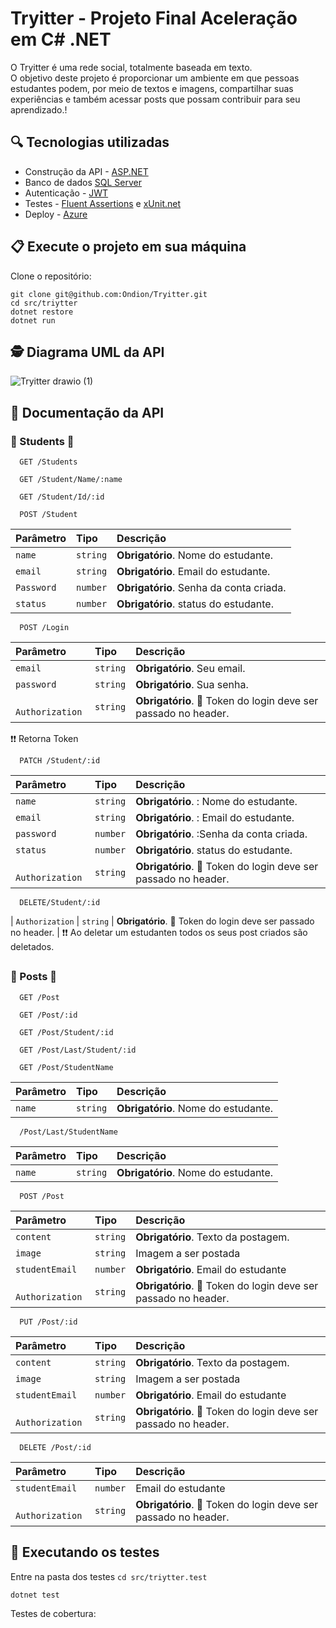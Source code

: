 # Tryitter - Projeto Final Aceleração em C# .NET

O Tryitter é uma rede social, totalmente baseada em texto. <br>
O objetivo deste projeto é proporcionar um ambiente em que pessoas estudantes podem, por meio de textos e imagens, compartilhar suas experiências e também acessar posts que possam contribuir para seu aprendizado.!

## :mag: Tecnologias utilizadas
- Construção da API - [ASP.NET ](https://dotnet.microsoft.com/pt-br/apps/aspnet)<br>
- Banco de dados [SQL Server ](https://www.microsoft.com/pt-br/sql-server/sql-server-downloads) <br>
 - Autenticação - [JWT](https://jwt.io/) <br> 
 - Testes - [Fluent Assertions](https://fluentassertions.com/) e [xUnit.net](https://xunit.net/) <br> 
 - Deploy - [Azure](https://azure.microsoft.com/pt-br/) <br>
## 📋 Execute o projeto em sua máquina

Clone o repositório:

```
git clone git@github.com:Ondion/Tryitter.git
cd src/triytter
dotnet restore
dotnet run
```
## 🕵 Diagrama UML da API <br>
![Tryitter drawio (1)](https://github.com/Ondion/Tryitter/assets/65035109/fcd18d95-7a40-4cd5-bb9a-8596637a9581)

## 🔎 Documentação da API

### :runner: Students :runner:
```
  GET /Students 
```

```
  GET /Student/Name/:name 
```
```
  GET /Student/Id/:id
```
```
  POST /Student
```
| Parâmetro   | Tipo       | Descrição                           |
| :---------- | :--------- | :---------------------------------- |
| `name` | `string` | **Obrigatório**.  Nome do estudante. |
| `email` | `string` | **Obrigatório**.  Email do estudante. |
| `Password` | `number` | **Obrigatório**.  Senha da conta criada. |
| `status` | `number` | **Obrigatório**.  status do estudante. |

```
  POST /Login 
```

| Parâmetro   | Tipo       | Descrição                           |
| :---------- | :--------- | :---------------------------------- |
| `email` | `string` | **Obrigatório**.  Seu email. |
| `password` | `string` | **Obrigatório**. Sua senha. |
| ` Authorization`      | `string` | **Obrigatório**. :key: Token do login deve ser passado no header. |

:exclamation::exclamation: Retorna Token 

```
  PATCH /Student/:id
```
| Parâmetro   | Tipo       | Descrição                           |
| :---------- | :--------- | :---------------------------------- |
| `name` | `string` | **Obrigatório**. : Nome do estudante. |
| `email` | `string` | **Obrigatório**. : Email do estudante. |
| `password` | `number` | **Obrigatório**. :Senha da conta criada. |
| `status` | `number` | **Obrigatório**.   status do estudante. |
| ` Authorization`      | `string` | **Obrigatório**. :key: Token do login deve ser passado no header. |

```
  DELETE/Student/:id
```
| `Authorization`      | `string` | **Obrigatório**. :key: Token do login deve ser passado no header. |
:exclamation::exclamation: Ao deletar um estudanten todos os seus post criados são deletados.

##
### :page_facing_up: Posts :page_facing_up:

```
  GET /Post
```
```
  GET /Post/:id
```
```
  GET /Post/Student/:id
```
```
  GET /Post/Last/Student/:id
```
```
  GET /Post/StudentName
```
| Parâmetro   | Tipo       | Descrição                           |
| :---------- | :--------- | :---------------------------------- |
| `name` | `string` | **Obrigatório**.  Nome do estudante. |
```
  /Post/Last/StudentName
```
| Parâmetro   | Tipo       | Descrição                           |
| :---------- | :--------- | :---------------------------------- |
| `name` | `string` | **Obrigatório**.  Nome do estudante. |
```
  POST /Post
```
| Parâmetro   | Tipo       | Descrição                           |
| :---------- | :--------- | :---------------------------------- |
| `content` | `string` | **Obrigatório**. Texto da postagem. |
| `image` | `string` |  Imagem a ser postada |
| `studentEmail` | `number` | **Obrigatório**. Email do estudante |
| ` Authorization`      | `string` | **Obrigatório**. :key: Token do login deve ser passado no header. |

```
  PUT /Post/:id 
```
| Parâmetro   | Tipo       | Descrição                           |
| :---------- | :--------- | :---------------------------------- |
| `content` | `string` | **Obrigatório**. Texto da postagem. |
| `image` | `string` |  Imagem a ser postada |
| `studentEmail` | `number` |**Obrigatório**. Email do estudante |
| ` Authorization`      | `string` | **Obrigatório**. :key: Token do login deve ser passado no header. |

```
  DELETE /Post/:id 
```
| Parâmetro   | Tipo       | Descrição                           |
| :---------- | :--------- | :---------------------------------- |
| `studentEmail` | `number` | Email do estudante |
| ` Authorization`      | `string` | **Obrigatório**. :key: Token do login deve ser passado no header. |

## 🧪 Executando os testes

Entre na pasta dos testes ```cd src/triytter.test```

```
dotnet test
```

Testes de cobertura:

```

```



